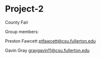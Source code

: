 # Project-2
County Fair

Group members:

Preston Fawcett ptfawcett@csu.fullerton.edu

Gavin Gray graygavin11@csu.fullerton.edu
